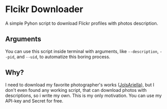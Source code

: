 # Flcikr Downloader
A simple Pyhon script to download Flickr profiles with photos description.

## Arguments
You can use this script inside terminal with arguments, like ```--description```, ```--pid```, and ```--uid```, to automatize this boring process.

## Why?
I need to download my favorite photographer's works ([JolsAriella](https://www.flickr.com/photos/jolsariella)), but I don't even found any working script, that can download photos with descriptions, so i write my own. This is my only motivation. You can use my API-key and Secret for free.
